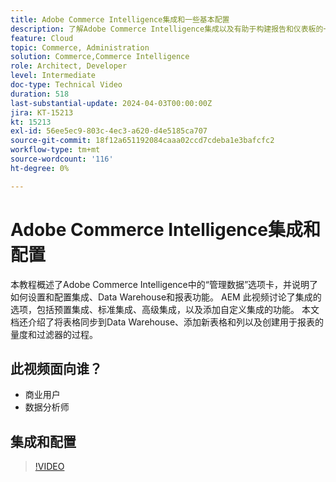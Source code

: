 ```yaml
---
title: Adobe Commerce Intelligence集成和一些基本配置
description: 了解Adobe Commerce Intelligence集成以及有助于构建报告和仪表板的一些配置
feature: Cloud
topic: Commerce, Administration
solution: Commerce,Commerce Intelligence
role: Architect, Developer
level: Intermediate
doc-type: Technical Video
duration: 518
last-substantial-update: 2024-04-03T00:00:00Z
jira: KT-15213
kt: 15213
exl-id: 56ee5ec9-803c-4ec3-a620-d4e5185ca707
source-git-commit: 18f12a651192084caaa02ccd7cdeba1e3bafcfc2
workflow-type: tm+mt
source-wordcount: '116'
ht-degree: 0%

---
```


# Adobe Commerce Intelligence集成和配置

本教程概述了Adobe Commerce Intelligence中的“管理数据”选项卡，并说明了如何设置和配置集成、Data Warehouse和报表功能。
&#x200B;AEM
此视频讨论了集成的选项，包括预置集成、标准集成、高级集成，以及添加自定义集成的功能。
本文档还介绍了将表格同步到Data Warehouse、添加新表格和列以及创建用于报表的量度和过滤器的过程。

## 此视频面向谁？

- 商业用户
- 数据分析师

## 集成和配置

>[!VIDEO](https://video.tv.adobe.com/v/3428101?learn=on)
